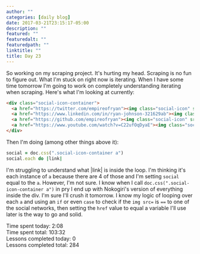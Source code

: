 ```yaml
---
author: ""
categories: [daily blog]
date: 2017-03-21T23:15:17-05:00
description: ""
featured: ""
featuredalt: ""
featuredpath: ""
linktitle: ""
title: Day 23
---
```


So working on my scraping project. It's hurting my head. Scraping is no fun to figure out. What I'm stuck on right now is iterating. When I have some time tomorrow I'm going to work on completely understanding iterating when scraping. Here's what I'm looking at currently:
```html
<div class="social-icon-container">
  <a href="https://twitter.com/empireofryan"><img class="social-icon" src="../assets/img/twitter-icon.png"></a>
  <a href="https://www.linkedin.com/in/ryan-johnson-321629ab"><img class="social-icon" src="../assets/img/linkedin-icon.png"></a>
  <a href="https://github.com/empireofryan"><img class="social-icon" src="../assets/img/github-icon.png"></a>
  <a href="https://www.youtube.com/watch?v=C22ufOqDyaE"><img class="social-icon" src="../assets/img/rss-icon.png"></a>
</div>
```
Then I'm doing (among other things above it):
```ruby
social = doc.css(".social-icon-container a")
social.each do |link|
```
I'm struggling to understand what |link| is inside the loop. I'm thinking it's each instance of `a` because there are 4 of those and I'm setting `social` equal to the `a`. However, I'm not sure. I know when I call `doc.css(".social-icon-container a")` in pry I end up with Nokogiri's version of everything inside the div. I'm sure I'll crush it tomorrow. I know my logic of looping over each `a` and using an `if` or even `case` to check if the `img src=` is `==` to one of the social networks, then setting the `href` value to equal a variable I'll use later is the way to go and solid.

Time spent today: 2:08  
Time spent total: 103:32  
Lessons completed today: 0  
Lessons completed total: 284
